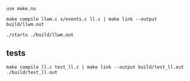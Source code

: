 ```nushell
use make.nu
```
```nushell
make compile llwm.c x/events.c ll.c | make link --output build/llwm.out
```
```nushell
./startx ./build/llwm.out
```

## tests
```
make compile ll.c test_ll.c | make link --output build/test_ll.out
./build/test_ll.out
```
